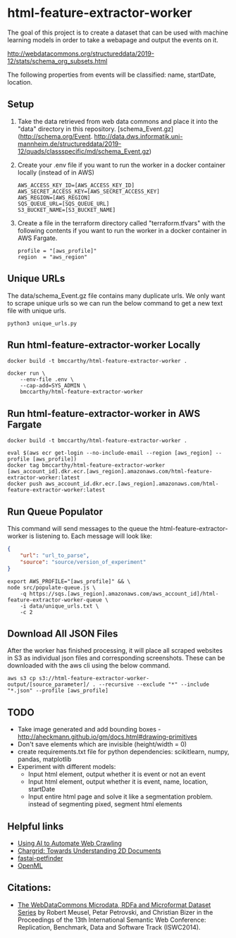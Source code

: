 # html-feature-extractor-worker

The goal of this project is to create a dataset that can be used with machine learning models in order to take a webapage and output the events on it.

http://webdatacommons.org/structureddata/2019-12/stats/schema_org_subsets.html

The following properties from events will be classified: name, startDate, location.

## Setup
1. Take the data retrieved from web data commons and place it into the "data" directory in this repository. [schema_Event.gz](http://schema.org/Event.
http://data.dws.informatik.uni-mannheim.de/structureddata/2019-12/quads/classspecific/md/schema_Event.gz)

2. Create your .env file if you want to run the worker in a docker container locally (instead of in AWS)
    ```text
    AWS_ACCESS_KEY_ID=[AWS_ACCESS_KEY_ID]
    AWS_SECRET_ACCESS_KEY=[AWS_SECRET_ACCESS_KEY]
    AWS_REGION=[AWS_REGION]
    SQS_QUEUE_URL=[SQS_QUEUE_URL]
    S3_BUCKET_NAME=[S3_BUCKET_NAME]
    ```

3. Create a file in the terraform directory called "terraform.tfvars" with the following contents if you want to run the worker in a docker container in AWS Fargate.
    ```
    profile = "[aws_profile]"
    region  = "aws_region"
    ```

## Unique URLs
The data/schema_Event.gz file contains many duplicate urls. We only want to scrape unique urls so we can run the below command to get a new text file with unique urls.
```shell
python3 unique_urls.py
```

## Run html-feature-extractor-worker Locally
```shell
docker build -t bmccarthy/html-feature-extractor-worker .

docker run \
    --env-file .env \
    --cap-add=SYS_ADMIN \
    bmccarthy/html-feature-extractor-worker
```

## Run html-feature-extractor-worker in AWS Fargate
```shell
docker build -t bmccarthy/html-feature-extractor-worker .

eval $(aws ecr get-login --no-include-email --region [aws_region] --profile [aws_profile])
docker tag bmccarthy/html-feature-extractor-worker [aws_account_id].dkr.ecr.[aws_region].amazonaws.com/html-feature-extractor-worker:latest
docker push aws_account_id.dkr.ecr.[aws_region].amazonaws.com/html-feature-extractor-worker:latest
```

## Run Queue Populator
This command will send messages to the queue the html-feature-extractor-worker is listening to. Each message will look like:
```json
{
    "url": "url_to_parse",
    "source": "source/version_of_experiment"
}
```
```shell
export AWS_PROFILE="[aws_profile]" && \
node src/populate-queue.js \
    -q https://sqs.[aws_region].amazonaws.com/aws_account_id]/html-feature-extractor-worker-queue \
    -i data/unique_urls.txt \
    -c 2
```

## Download All JSON Files
After the worker has finished processing, it will place all scraped websites in S3 as individual json files and corresponding screenshots.  These can be downloaded with the aws cli using the below command.
```shell
aws s3 cp s3://html-feature-extractor-worker-output/[source_parameter]/ . --recursive --exclude "*" --include "*.json" --profile [aws_profile]
```

## TODO
* Take image generated and add bounding boxes - http://aheckmann.github.io/gm/docs.html#drawing-primitives
* Don't save elements which are invisible (height/width = 0)
* create requirements.txt file for python dependencies: scikitlearn, numpy, pandas, matplotlib
* Experiment with different models:
    * Input html element, output whether it is event or not an event
    * Input html element, output whether it is event, name, location, startDate
    * Input entire html page and solve it like a segmentation problem. instead of segmenting pixed, segment html elements 

## Helpful links

* [Using AI to Automate Web Crawling](https://www.semantics3.com/blog/ai-for-automated-web-crawling/)
* [Chargrid: Towards Understanding 2D Documents](https://arxiv.org/pdf/1809.08799.pdf)
* [fastai-petfinder](https://github.com/EtienneT/fastai-petfinder)
* [OpenML](https://www.openml.org)

## Citations:

* [The WebDataCommons Microdata, RDFa and Microformat Dataset Series](https://www.wim.uni-mannheim.de/fileadmin/lehrstuehle/ki/pub/Meusel-etal-TheWDCMicrodataRdfaMicroformatsDataSeries-ISWC2014-rbds.pdf) by Robert Meusel, Petar Petrovski, and Christian Bizer in the Proceedings of the 13th International Semantic Web Conference: Replication, Benchmark, Data and Software Track (ISWC2014).
